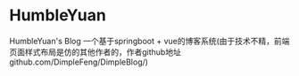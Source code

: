 # HumbleYuan
HumbleYuan's Blog
一个基于springboot + vue的博客系统(由于技术不精，前端页面样式布局是仿的其他作者的，作者github地址github.com/DimpleFeng/DimpleBlog/)
